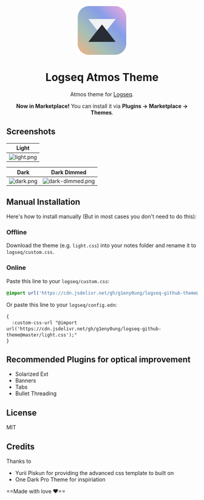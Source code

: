 <!-- markdownlint-disable MD033 MD041 -->

<p align="center">
  <img src="./images/atmos_logo.png" alt="logo" height="128" />
</p>
<h1 align="center">Logseq Atmos Theme</h1>

<p align="center">Atmos theme for <a href="https://logseq.com/">Logseq</a>.</p>
<p align="center"><b>Now in Marketplace!</b> You can install it via <b>Plugins -> Marketplace -> Themes</b>.</p>

## Screenshots

| Light                                 |
| ------------------------------------- |
| ![light.png](./screenshots/light.png) |

| Dark                                | Dark Dimmed                                       |
| ----------------------------------- | ------------------------------------------------- |
| ![dark.png](./screenshots/dark.png) | ![dark-dimmed.png](./screenshots/dark-dimmed.png) |

## Manual Installation

Here's how to install manually (But in most cases you don't need to do this):

### Offline

Download the theme (e.g. `light.css`) into your notes folder and rename it to `logseq/custom.css`.

### Online

Paste this line to your `logseq/custom.css`:

```css
@import url('https://cdn.jsdelivr.net/gh/g1eny0ung/logseq-github-theme@master/light.css');
```

Or paste this line to your `logseq/config.edn`:

```edn
{
  :custom-css-url "@import url('https://cdn.jsdelivr.net/gh/g1eny0ung/logseq-github-theme@master/light.css');"
}
```
## Recommended Plugins for optical improvement
- Solarized Ext
- Banners
- Tabs
- Bullet Threading

## License

MIT

## Credits

Thanks to 
- Yurii Piskun for providing the advanced css template to built on
- One Dark Pro Theme for inspiriation

==Made with love ♥==
